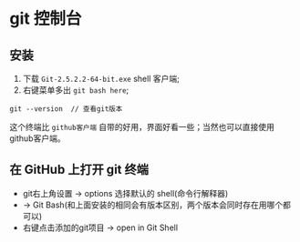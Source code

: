# git 控制台
## 安装
1. 下载 `Git-2.5.2.2-64-bit.exe` shell 客户端;
2. 右键菜单多出 `git bash here`;

```git
git --version  // 查看git版本
```
这个终端比 `github客户端` 自带的好用，界面好看一些；当然也可以直接使用github客户端。

## 在 GitHub 上打开 git 终端
* git右上角设置 -> options 选择默认的 shell(命令行解释器)
* -> Git Bash(和上面安装的相同会有版本区别，两个版本会同时存在用哪个都可以)
* 右键点击添加的git项目 -> open in Git Shell
